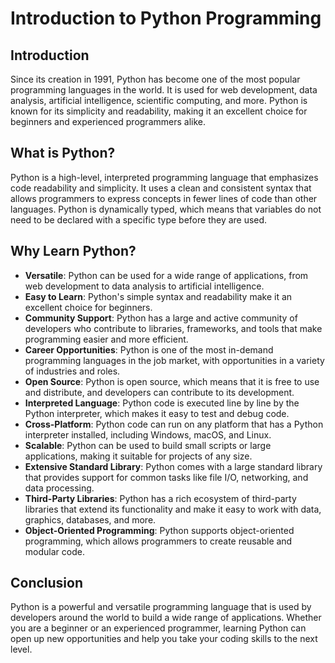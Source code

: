 # Introduction to Python Programming

## Introduction
Since its creation in 1991, Python has become one of the most popular programming languages in the world. It is used for web development, data analysis, artificial intelligence, scientific computing, and more. Python is known for its simplicity and readability, making it an excellent choice for beginners and experienced programmers alike.

## What is Python?
Python is a high-level, interpreted programming language that emphasizes code readability and simplicity. It uses a clean and consistent syntax that allows programmers to express concepts in fewer lines of code than other languages. Python is dynamically typed, which means that variables do not need to be declared with a specific type before they are used.

## Why Learn Python?
- **Versatile**: Python can be used for a wide range of applications, from web development to data analysis to artificial intelligence.
- **Easy to Learn**: Python's simple syntax and readability make it an excellent choice for beginners.
- **Community Support**: Python has a large and active community of developers who contribute to libraries, frameworks, and tools that make programming easier and more efficient.
- **Career Opportunities**: Python is one of the most in-demand programming languages in the job market, with opportunities in a variety of industries and roles.
- **Open Source**: Python is open source, which means that it is free to use and distribute, and developers can contribute to its development.
- **Interpreted Language**: Python code is executed line by line by the Python interpreter, which makes it easy to test and debug code.
- **Cross-Platform**: Python code can run on any platform that has a Python interpreter installed, including Windows, macOS, and Linux.
- **Scalable**: Python can be used to build small scripts or large applications, making it suitable for projects of any size.
- **Extensive Standard Library**: Python comes with a large standard library that provides support for common tasks like file I/O, networking, and data processing.
- **Third-Party Libraries**: Python has a rich ecosystem of third-party libraries that extend its functionality and make it easy to work with data, graphics, databases, and more.
- **Object-Oriented Programming**: Python supports object-oriented programming, which allows programmers to create reusable and modular code.
 
## Conclusion
Python is a powerful and versatile programming language that is used by developers around the world to build a wide range of applications. Whether you are a beginner or an experienced programmer, learning Python can open up new opportunities and help you take your coding skills to the next level.